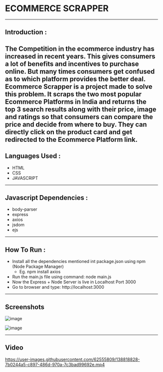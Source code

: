 # ECOMMERCE SCRAPPER
----------------------------------------------------------------------------------------------------------------------------------------------------
## Introduction :
The Competition in the ecommerce industry has increased in recent years. This gives consumers a lot of benefits and incentives to purchase online. But many times consumers get confused as to which platform provides the better deal. Ecommerce Scrapper is a project made to solve this problem.
It scraps the two most popular Ecommerce Platforms in India and returns the top 3 search results along with their price, image and ratings so that consumers can compare the price and decide from where to buy. They can directly click on the product card and get redirected to the Ecommerce Platform link.
----------------------------------------------------------------------------------------------------------------------------------------------------
## Languages Used :

+ HTML
+ CSS
+ JAVASCRIPT
----------------------------------------------------------------------------------------------------------------------------------------------------
## Javascript Dependencies :

+ body-parser
+ express
+ axios
+ jsdom
+ ejs
----------------------------------------------------------------------------------------------------------------------------------------------------
## How To Run :

+ Install all the dependencies mentioned int package.json using npm (Node Package Manager)
  + Eg. npm install axios
+ Run the main.js file using command: node main.js
+ Now the Express + Node Server is live in Localhost Port 3000
+ Go to browser and type: http://localhost:3000
----------------------------------------------------------------------------------------------------------------------------------------------------
## Screenshots
![image](https://user-images.githubusercontent.com/62555809/138767188-7e5f7f3d-d797-4e77-9f0b-748c72644cdf.png)

![image](https://user-images.githubusercontent.com/62555809/138767143-c6196c0b-4653-4dd6-a20b-c6543ca5e705.png)

----------------------------------------------------------------------------------------------------------------------------------------------------
## Video


https://user-images.githubusercontent.com/62555809/138818828-7b0244a5-c897-486d-970a-7c3bad99692e.mp4


